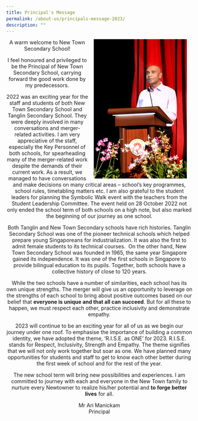 ```yaml
---
title: Principal's Message
permalink: /about-us/principals-message-2023/
description: ""
---
```

<center>
<img align="right" style="width:50%;margin-left:15px;margin-right:15px;" src="/images/principal%20mr%20ari_144dpi.jpg">
A warm welcome to New Town Secondary School!

I feel honoured and privileged to be the Principal of New Town Secondary School, carrying forward the good work done by my predecessors.

2022 was an exciting year for the staff and students of both New Town Secondary School and Tanglin Secondary School. They were deeply involved in many conversations and merger-related activities. I am very appreciative of the staff, especially the Key Personnel of both schools, for spearheading many of the merger-related work despite the demands of their current work. As a result, we managed to have conversations and make decisions on many critical areas – school’s key programmes, school rules, timetabling matters etc. I am also grateful to the student leaders for planning the Symbolic Walk event with the teachers from the Student Leadership Committee. The event held on 28 October 2022 not only ended the school term of both schools on a high note, but also marked the beginning of our journey as one school.

Both Tanglin and New Town Secondary schools have rich histories. Tanglin Secondary School&nbsp;was one of the pioneer technical schools which helped prepare young Singaporeans for industrialization. It was also the first to admit female students to its technical courses.&nbsp;&nbsp;On the other hand, New Town Secondary School was founded in 1965, the same year Singapore gained its independence. It was one of the first schools in Singapore to provide bilingual education to its pupils. Together, both schools have a collective history of close to 120 years.

While the two schools have a number of similarities, each school has its own unique strengths. The merger will give us an opportunity to leverage on the strengths of each school to bring about positive outcomes based on our belief that **everyone is unique and that all can succeed**. But for all these to happen, we must respect each other, practice inclusivity and demonstrate empathy.

2023 will continue to be an exciting year for all of us as we begin our journey under one roof. To emphasise the importance of building a common identity, we have adopted the theme, ‘R.I.S.E. as ONE’ for 2023. R.I.S.E. stands for Respect, Inclusivity, Strength and Empathy. The theme signifies that we will not only work together but soar as one. We have planned many opportunities for students and staff to get to know each other better during the first week of school and for the rest of the year.

The new school term will bring new possibilities and experiences. I am committed to journey with each and everyone in the New Town family to nurture every Newtowner to realize his/her potential and **to forge better lives** for all.<p></p>

Mr Ari Manickam<br>
Principal</center>